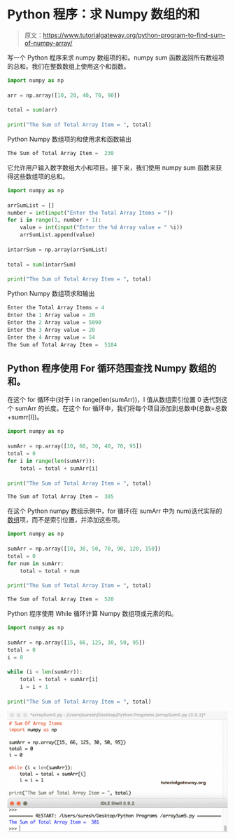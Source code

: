 # Python 程序：求 Numpy 数组的和

> 原文：<https://www.tutorialgateway.org/python-program-to-find-sum-of-numpy-array/>

写一个 Python 程序来求 numpy 数组项的和。numpy sum 函数返回所有数组项的总和。我们在整数数组上使用这个和函数。

```py
import numpy as np

arr = np.array([10, 20, 40, 70, 90])

total = sum(arr)

print("The Sum of Total Array Item = ", total)
```

Python Numpy 数组项的和使用求和函数输出

```py
The Sum of Total Array Item =  230
```

它允许用户输入数字数组大小和项目。接下来，我们使用 numpy sum 函数来获得这些数组项的总和。

```py
import numpy as np

arrSumList = []
number = int(input("Enter the Total Array Items = "))
for i in range(1, number + 1):
    value = int(input("Enter the %d Array value = " %i))
    arrSumList.append(value)

intarrSum = np.array(arrSumList)

total = sum(intarrSum)

print("The Sum of Total Array Item = ", total)
```

Python Numpy 数组项求和输出

```py
Enter the Total Array Items = 4
Enter the 1 Array value = 20
Enter the 2 Array value = 5090
Enter the 3 Array value = 20
Enter the 4 Array value = 54
The Sum of Total Array Item =  5184
```

## Python 程序使用 For 循环范围查找 Numpy 数组的和。

在这个 for 循环中(对于 i in range(len(sumArr))，I 值从数组索引位置 0 迭代到这个 sumArr 的长度。在这个 for 循环中，我们将每个项目添加到总数中(总数=总数+sumrr[I])。

```py
import numpy as np

sumArr = np.array([10, 60, 30, 40, 70, 95])
total = 0
for i in range(len(sumArr)):
    total = total + sumArr[i]

print("The Sum of Total Array Item = ", total)
```

```py
The Sum of Total Array Item =  305
```

在这个 Python numpy 数组示例中，for 循环(在 sumArr 中为 num)迭代实际的[数组](https://www.tutorialgateway.org/python-numpy-array/)项，而不是索引位置，并添加这些项。

```py
import numpy as np

sumArr = np.array([10, 30, 50, 70, 90, 120, 150])
total = 0
for num in sumArr:
    total = total + num

print("The Sum of Total Array Item = ", total)
```

```py
The Sum of Total Array Item =  520
```

Python 程序使用 While 循环计算 Numpy 数组项或元素的和。

```py
import numpy as np

sumArr = np.array([15, 66, 125, 30, 50, 95])
total = 0
i = 0

while (i < len(sumArr)):
    total = total + sumArr[i]
    i = i + 1

print("The Sum of Total Array Item = ", total)
```

![Python Program to Find Sum of Numpy Array 5](img/3fbb4c815171bc5f687dc575f2d70ad7.png)